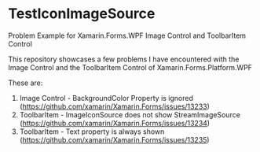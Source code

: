 # TestIconImageSource
Problem Example for Xamarin.Forms.WPF Image Control and ToolbarItem Control

This repository showcases a few problems I have encountered with the Image Control and the ToolbarItem Control of Xamarin.Forms.Platform.WPF

These are:

1. Image Control - BackgroundColor Property is ignored (https://github.com/xamarin/Xamarin.Forms/issues/13233)
2. ToolbarItem - ImageIconSource does not show StreamImageSource (https://github.com/xamarin/Xamarin.Forms/issues/13234)
3. ToolbarItem - Text property is always shown (https://github.com/xamarin/Xamarin.Forms/issues/13235)
